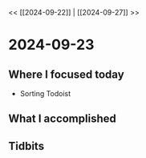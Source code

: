 
<< [[2024-09-22]] | [[2024-09-27]] >>

# 2024-09-23

## Where I focused today
- Sorting Todoist

## What I accomplished

## Tidbits
